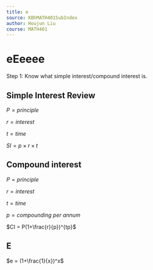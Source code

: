 ```yaml
---
title: e
source: KBhMATH401SubIndex
author: Houjun Liu
course: MATH401
---
```


# eEeeee

Step 1: Know what simple interest/compound interest is.

## Simple Interest Review

$P = principle$

$r = interest$

$t = time$ 

$SI = p \times r \times t$

##  Compound interest

$P = principle$

$r = interest$

$t = time$

$p = compounding\ per\ annum$

$CI = P(1+\frac{r}{p})^{tp}$

## E

$e = (1+\frac{1}{x})^x$





